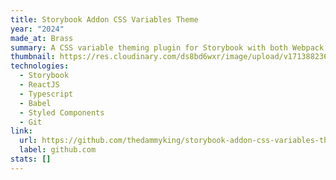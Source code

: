 ```yaml
---
title: Storybook Addon CSS Variables Theme
year: "2024"
made_at: Brass
summary: A CSS variable theming plugin for Storybook with both Webpack and Vite Support.
thumbnail: https://res.cloudinary.com/ds8bd6wxr/image/upload/v1713882366/screenshot_gbu9iw.gif
technologies:
  - Storybook
  - ReactJS
  - Typescript
  - Babel
  - Styled Components
  - Git
link:
  url: https://github.com/thedammyking/storybook-addon-css-variables-theme
  label: github.com
stats: []
---
```

